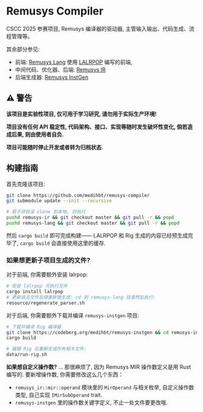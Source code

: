 # Remusys Compiler

CSCC 2025 参赛项目, Remusys 编译器的驱动器, 主管输入输出、代码生成、流程管理等。

其余部分参见:

- 前端: [Remusys Lang](https://github.com/medihbt/remusys-lang) 使用 [LALRPOP](https://lalrpop.github.io/lalrpop) 编写的前端, 
- 中间代码、优化器、后端: [Remusys IR](https://github.com/medihbt/remusys-ir)
- 后端生成器: [Remusys InstGen](https://codeberg.org/medihbt/remusys-instgen)

## ⚠️ 警告

**该项目是实验性项目, 仅可用于学习研究, 请勿用于实际生产环境!**

**项目没有任何 API 稳定性, 代码架构、接口、实现等随时发生破坏性变化, 倘若造成后果, 则由使用者自负.**

**项目可能随时停止开发或者转为归档状态**.

## 构建指南

首先克隆该项目:

```bash
git clone https://github.com/medihbt/remusys-compiler
git submodule update --init --recursive

# 若子项目没 clone 到本地, 则执行
pushd remusys-ir && git checkout master && git pull -r && popd
pushd remusys-lang && git checkout master && git pull -r && popd
```

然后 `cargo build` 即可完成构建—— LALRPOP 和 Rig 生成的内容已经预生成完毕了, `cargo build` 会直接使用这里的缓存.

### 如果想更新子项目生成的文件?

对于前端, 你需要额外安装 lalrpop:

```bash
# 安装 lalrpop 可执行文件
cargo install lalrpop
# 更新语法文件后得重新做生成: cd 到 remusys-lang 目录然后执行:
resource/regenerate_parser.sh
```

对于后端, 你需要额外下载并编译 `remusys-instgen` 项目:

```bash
# 下载并编译 Rig 编译器
git clone https://codeberg.org/medihbt/remusys-instgen && cd remusys-instgen
cargo build

# 编辑 Rig 后重新生成所有相关文件:
data/run-rig.sh
```

**如果想自定义操作数?** ... 那很麻烦了, 因为 Remusys MIR 操作数定义是用 Rust 编写的. 要新增操作数, 你需要修改这么几个东西：

- `remusys_ir::mir::operand` 模块里的 `MirOperand` 与相关枚举, 自定义操作数类型, 自己实现 `IMirSubOperand` trait.
- `remusys-instgen` 里的操作数关键字定义, 不止一处文件要更改哦.
